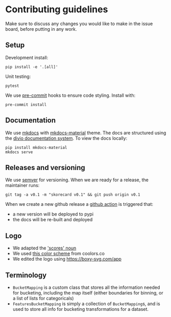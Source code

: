 # Contributing guidelines

Make sure to discuss any changes you would like to make in the issue board, before putting in any work.

## Setup

Development install:

```shell
pip install -e '.[all]'
```

Unit testing:

```shell
pytest
```

We use [pre-commit](https://pre-commit.com/) hooks to ensure code styling. Install with:

```shell
pre-commit install
```

## Documentation

We use [mkdocs](https://www.mkdocs.org) with [mkdocs-material](https://squidfunk.github.io/mkdocs-material/) theme. The docs are structured using the [divio documentation system](https://documentation.divio.com/). To view the docs locally:

```shell
pip install mkdocs-material
mkdocs serve
```

## Releases and versioning

We use [semver](https://semver.org/) for versioning. When we are ready for a release, the maintainer runs:

```shell
git tag -a v0.1 -m "skorecard v0.1" && git push origin v0.1
```

When we create a new github release a [github action](https://github.com/ing-bank/skorecard/blob/main/.github/workflows/publish_pypi.yml) is triggered that:

- a new version will be deployed to pypi
- the docs will be re-built and deployed

## Logo

- We adapted the ['scores' noun](https://thenounproject.com/search/?q=score&i=1929515)
- We used [this color scheme](https://coolors.co/d7263d-f46036-2e294e-1b998b-c5d86d) from coolors.co
- We edited the logo using https://boxy-svg.com/app

## Terminology

- `BucketMapping` is a custom class that stores all the information needed for bucketing, including the map itself (either boundaries for binning, or a list of lists for categoricals)
- `FeaturesBucketMapping` is simply a collection of `BucketMapping`s, and is used to store all info for bucketing transformations for a dataset.

